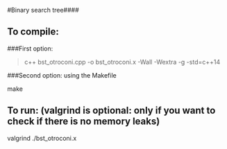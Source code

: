 #Binary search tree####

## To compile:

###First option:

> c++ bst_otroconi.cpp -o bst_otroconi.x -Wall -Wextra -g -std=c++14

###Second option: using the Makefile

make

## To run: (valgrind is optional: only if you want to check if there is no memory leaks)

valgrind ./bst_otroconi.x



